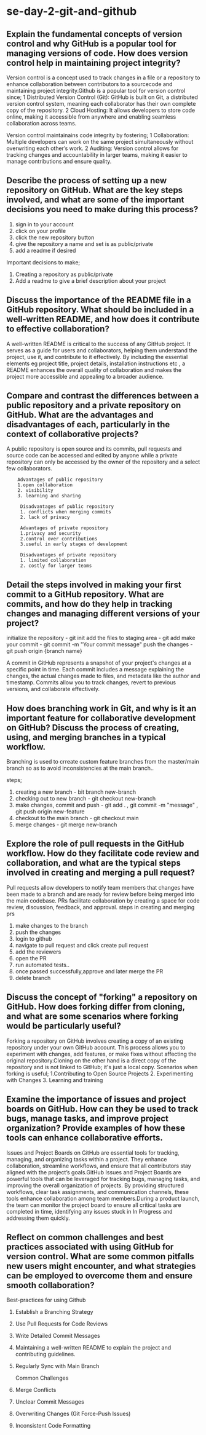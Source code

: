 # se-day-2-git-and-github
## Explain the fundamental concepts of version control and why GitHub is a popular tool for managing versions of code. How does version control help in maintaining project integrity?

  Version control is a concept used to track changes in a file or a repository to enhance collaboration between contributors to a sourcecode and maintaining project       integrity.Github is a popular tool for version control since;
   1 Distributed Version Control (Git): GitHub is built on Git, a distributed version control system, meaning each collaborator has their own complete copy of the 
     repository.
   2 Cloud Hosting: It allows developers to store code online, making it accessible from anywhere and enabling seamless collaboration across teams.

Version control maintainains code integrity by fostering;
   1 Collaboration: Multiple developers can work on the same project simultaneously without overwriting each other’s work.
   2 Auditing: Version control allows for tracking changes and accountability in larger teams, making it easier to manage contributions and ensure quality.

## Describe the process of setting up a new repository on GitHub. What are the key steps involved, and what are some of the important decisions you need to make during this process?
   1. sign in to your account
   2. click on your profile
   3. click the new repository button
   4. give the repository a name and set is as public/private
   5. add a readme if desired

Important decisions to make;
 1. Creating a repository as public/private
 2. Add a readme to give a brief description about your project

## Discuss the importance of the README file in a GitHub repository. What should be included in a well-written README, and how does it contribute to effective collaboration?

A well-written README is critical to the success of any GitHub project. It serves as a guide for users and collaborators, helping them understand the project, use it, and contribute to it effectively. By including the essential elements eg project title, project details, installation instructions etc , a README enhances the overall quality of collaboration and makes the project more accessible and appealing to a broader audience.

## Compare and contrast the differences between a public repository and a private repository on GitHub. What are the advantages and disadvantages of each, particularly in the context of collaborative projects?
 A public repository is open source and its commits, pull requests and source code can be accessed and edited by anyone while a private repository can only be accessed by 
 the owner of the repository and a select few collaborators. 
 
        Advantages of public repository
        1.open collaboration
        2. visibility
        3. learning and sharing

         Disadvantages of public repository
         1. conflicts when merging commits
         2. lack of privacy 
         
         Advantages of private repository
         1.privacy and security
         2.control over contributions
         3.useful in early stages of development

         Disadvantages of private repository
         1. limited collaboration
         2. costly for larger teams

         
        
## Detail the steps involved in making your first commit to a GitHub repository. What are commits, and how do they help in tracking changes and managing different versions of your project?

initialize the repository - git init
add the files to staging area - git add
make your commit - git commit -m "Your commit message"
push the changes - git push origin {branch name}

A commit in GitHub represents a snapshot of your project's changes at a specific point in time. Each commit includes a message explaining the changes, the actual changes made to files, and metadata like the author and timestamp. Commits allow you to track changes, revert to previous versions, and collaborate effectively.

## How does branching work in Git, and why is it an important feature for collaborative development on GitHub? Discuss the process of creating, using, and merging branches in a typical workflow.
Branching is used to crreate custom feature branches from the master/main branch so as to avoid inconsistencies at the main branch..

steps;
  1. creating a new branch - bit branch new-branch
  2. checking out to new branch - git checkout new-branch
  3. make changes, commit and push - git add . , git commit -m "message" , git push origin new-feature
  4. checkout to the main branch - git checkout main
  5. merge changes - git merge new-branch


## Explore the role of pull requests in the GitHub workflow. How do they facilitate code review and collaboration, and what are the typical steps involved in creating and merging a pull request?

Pull requests allow developers to notify team members that changes have been made to a branch and are ready for review before being merged into the main codebase. PRs facilitate collaboration by creating a space for code review, discussion, feedback, and approval.
steps in creating and merging prs
 1. make changes to the branch
 2. push the changes
 3. login to github
 4. navigate to pull request and click create pull request
 5. add the reviewers
 6. open the PR
 7. run automated tests..
 8. once passed successfully,approve and later merge the PR
 9. delete branch

## Discuss the concept of "forking" a repository on GitHub. How does forking differ from cloning, and what are some scenarios where forking would be particularly useful?
  Forking a repository on GitHub involves creating a copy of an existing repository under your own GitHub account. This process allows you to experiment with changes, add   features, or make fixes without affecting the original repository.Cloning on the other hand is a direct copy of the repository and is not linked to GitHub; it's just a    local copy.
  Scenarios when forking is useful;
    1.Contributing to Open Source Projects
    2. Experimenting with Changes
    3. Learning and training


## Examine the importance of issues and project boards on GitHub. How can they be used to track bugs, manage tasks, and improve project organization? Provide examples of how these tools can enhance collaborative efforts.

  Issues and Project Boards on GitHub are essential tools for tracking, managing, and organizing tasks within a project. They enhance collaboration, streamline workflows,   and ensure that all contributors stay aligned with the project’s goals.GitHub Issues and Project Boards are powerful tools that can be leveraged for tracking bugs,        managing tasks, and improving the overall organization of projects. By providing structured workflows, clear task assignments, and communication channels, these tools     enhance collaboration among team members.During a product launch, the team can monitor the project board to ensure all critical tasks are completed in time, identifying   any issues stuck in In Progress and addressing them quickly.

## Reflect on common challenges and best practices associated with using GitHub for version control. What are some common pitfalls new users might encounter, and what strategies can be employed to overcome them and ensure smooth collaboration?

Best-practices for using Github
 1.  Establish a Branching Strategy
 2.  Use Pull Requests for Code Reviews
 3. Write Detailed Commit Messages
 4. Maintaining a well-written README to explain the project and contributing guidelines.
 5. Regularly Sync with Main Branch
    
    Common Challenges
1. Merge Conflicts
2. Unclear Commit Messages
3. Overwriting Changes (Git Force-Push Issues)
4.  Inconsistent Code Formatting

